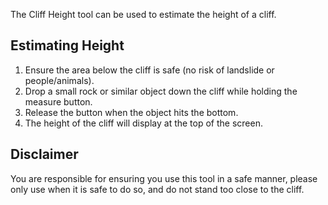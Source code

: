 The Cliff Height tool can be used to estimate the height of a cliff.

## Estimating Height

1. Ensure the area below the cliff is safe (no risk of landslide or people/animals).
2. Drop a small rock or similar object down the cliff while holding the measure button.
3. Release the button when the object hits the bottom.
4. The height of the cliff will display at the top of the screen.

## Disclaimer

You are responsible for ensuring you use this tool in a safe manner, please only use when it is safe to do so, and do not stand too close to the cliff.
